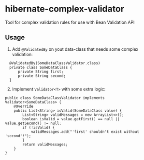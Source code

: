 # hibernate-complex-validator
Tool for complex validation rules for use with Bean Validation API

## Usage
1. Add `@ValidatedBy` on yout data-class that needs some complex validation:
  ```
    @ValidatedBy(SomeDataClassValidator.class)
    private class SomeDataClass {
        private String first;
        private String second;
    }
  ```
2. Implement `Validator<T>` with some extra logic:
  ```
  public class SomeDataClassValidator implements Validator<SomeDataClass> {
      @Override
      public List<String> isValid(SomeDataClass value) {
          List<String> validMessages = new ArrayList<>();
          boolean isValid = value.getFirst() == null || value.getSecond() != null;
          if (!isValid) {
              validMessages.add("'first' shouldn't exist without 'second'!");
          }
          return validMessages;
      }
  }
  ```
